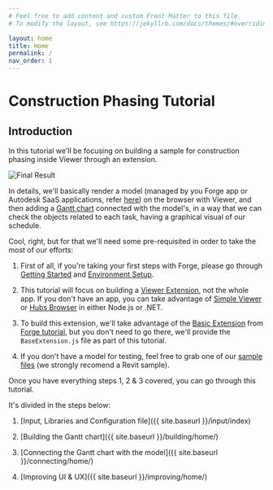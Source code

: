 ```yaml
---
# Feel free to add content and custom Front Matter to this file.
# To modify the layout, see https://jekyllrb.com/docs/themes/#overriding-theme-defaults

layout: home
title: Home
permalink: /
nav_order: 1
---
```


# Construction Phasing Tutorial

## Introduction

In this tutorial we'll be focusing on building a sample for construction phasing inside Viewer through an extension.

![Final Result](/assets/images/complete.gif)

In details, we'll basically render a model (managed by you Forge app or Autodesk SaaS applications, refer [here](https://forge.autodesk.com/en/docs/data/v2/developers_guide/basics/)) on the browser with Viewer, and then adding a [Gantt chart](https://en.wikipedia.org/wiki/Gantt_chart) connected with the model's, in a way that we can check the objects related to each task, having a graphical visual of our schedule.

Cool, right, but for that we'll need some pre-requisited in order to take the most of our efforts:

1. First of all, if you're taking your first steps with Forge, please go through [Getting Started](https://forge-tutorials.autodesk.io) and [Environment Setup](https://forge-tutorials.autodesk.io/setup/).

2. This tutorial will focus on building a [Viewer Extension](https://forge.autodesk.com/en/docs/viewer/v7/developers_guide/viewer_basics/extensions/), not the whole app. If you don't have an app, you can take advantage of [Simple Viewer](https://forge-tutorials.autodesk.io/tutorials/simple-viewer/) or [Hubs Browser](https://forge-tutorials.autodesk.io/tutorials/hubs-browser/) in either Node.js or .NET.

3. To build this extension, we'll take advantage of the [Basic Extension](https://forge-tutorials.autodesk.io/tutorials/dashboard/basic) from [Forge tutorial](https://forge-tutorials.autodesk.io), but you don't need to go there, we'll provide the `BaseExtension.js` file as part of this tutorial.

4. If you don't have a model for testing, feel free to grab one of our [sample files](https://knowledge.autodesk.com/support/revit/getting-started/caas/CloudHelp/cloudhelp/2022/ENU/Revit-GetStarted/files/GUID-7B9C7A69-1083-406D-A01F-53D405C167F3-htm.html) (we strongly recomend a Revit sample).

Once you have everything steps 1, 2 & 3 covered, you can go through this tutorial.

It's divided in the steps below:

1. [Input, Libraries and Configuration file]({{ site.baseurl }}/input/index)

2. [Building the Gantt chart]({{ site.baseurl }}/building/home/)

3. [Connecting the Gantt chart with the model]({{ site.baseurl }}/connecting/home/)

4. [Improving UI & UX]({{ site.baseurl }}/improving/home/)
